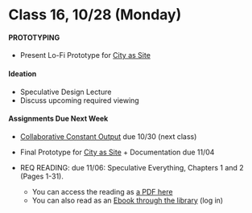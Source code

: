 # Class 16, 10/28 (Monday)


#### PROTOTYPING

 * Present Lo-Fi Prototype for [City as Site](city_as_site.md)
 
#### Ideation

* Speculative Design Lecture
* Discuss upcoming required viewing 
 

 #### Assignments Due Next Week

* [Collaborative Constant Output](collaborative_Output.md) due 10/30 (next class) 
 * Final Prototype for [City as Site](city_as_site.md) + Documentation due 11/04 

 * REQ READING: due 11/06: Speculative Everything, Chapters 1 and 2 (Pages 1-31). 
   * You can access the reading as [a PDF here](https://drive.google.com/open?id=1UgeACzw1-rFpvam_mqtDrqICy6HSVydA)
   * You can also read as an [Ebook through the library](https://getit.library.nyu.edu/go/9463476) (log in) 

